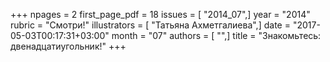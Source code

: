 +++
npages = 2
first_page_pdf = 18
issues = [ "2014_07",]
year = "2014"
rubric = "Смотри!"
illustrators = [ "Татьяна Ахметгалиева",]
date = "2017-05-03T00:17:31+03:00"
month = "07"
authors = [ "",]
title = "Знакомьтесь: двенадцатиугольник!"
+++
